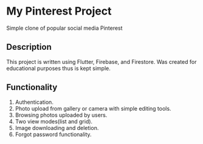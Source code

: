 # My Pinterest Project

Simple clone of popular social media Pinterest

## Description

This project is written using Flutter, Firebase, and Firestore. Was created for educational purposes thus is kept simple.

## Functionality

1. Authentication.
2. Photo upload from gallery or camera with simple editing tools.
3. Browsing photos uploaded by users.
4. Two view modes(list and grid).
5. Image downloading and deletion.
6. Forgot password functionality.
